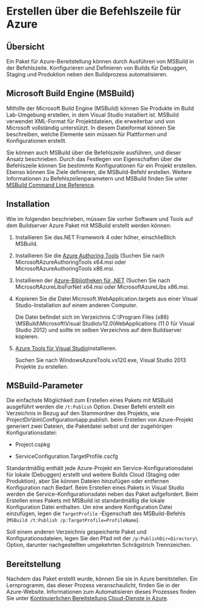 <properties
   pageTitle="Erstellen über die Befehlszeile für Azure | Microsoft Azure"
   description="Erstellen über die Befehlszeile für Azure"
   services="visual-studio-online"
   documentationCenter="na"
   authors="TomArcher"
   manager="douge"
   editor="" />
<tags
   ms.service="multiple"
   ms.devlang="multiple"
   ms.topic="article"
   ms.tgt_pltfrm="na"
   ms.workload="na"
   ms.date="08/15/2016"
   ms.author="tarcher" />

# <a name="command-line-build-for-azure"></a>Erstellen über die Befehlszeile für Azure

## <a name="overview"></a>Übersicht

Ein Paket für Azure-Bereitstellung können durch Ausführen von MSBuild in der Befehlszeile. Konfigurieren und Definieren von Builds für Debuggen, Staging und Produktion neben den Buildprozess automatisieren.


## <a name="microsoft-build-engine-msbuild"></a>Microsoft Build Engine (MSBuild)

Mithilfe der Microsoft Build Engine (MSBuild) können Sie Produkte im Build Lab-Umgebung erstellen, in dem Visual Studio installiert ist. MSBuild verwendet XML-Format für Projektdateien, die erweiterbar und von Microsoft vollständig unterstützt. In diesem Dateiformat können Sie beschreiben, welche Elemente sein müssen für Plattformen und Konfigurationen erstellt.

Sie können auch MSBuild über die Befehlszeile ausführen, und dieser Ansatz beschrieben. Durch das Festlegen von Eigenschaften über die Befehlszeile können Sie bestimmte Konfigurationen für ein Projekt erstellen. Ebenso können Sie Ziele definieren, die MSBuild-Befehl erstellen. Weitere Informationen zu Befehlszeilenparametern und MSBuild finden Sie unter [MSBuild Command Line Reference](https://msdn.microsoft.com/library/ms164311.aspx).

## <a name="installation"></a>Installation

Wie im folgenden beschrieben, müssen Sie vorher Software und Tools auf dem Buildserver Azure Paket mit MSBuild erstellt werden können:

1. Installieren Sie das.NET Framework 4 oder höher, einschließlich MSBuild.

1. Installieren Sie die [Azure Authoring Tools](http://go.microsoft.com/fwlink/?LinkId=394615) (Suchen Sie nach MicrosoftAzureAuthoringTools x64.msi oder MicrosoftAzureAuthoringTools x86.msi.

1. Installieren der [Azure-Bibliotheken für .NET](http://go.microsoft.com/fwlink/?LinkId=394616) (Suchen Sie nach MicrosoftAzureLibsForNet x64.msi oder MicrosoftAzureLibs x86.msi.

1. Kopieren Sie die Datei Microsoft.WebApplication.targets aus einer Visual Studio-Installation auf einem anderen Computer.

    Die Datei befindet sich im Verzeichnis C:\Program Files (x86) \MSBuild\Microsoft\Visual Studio\v12.0\WebApplications (11.0 für Visual Studio 2012) und sollte im selben Verzeichnis auf dem Buildserver kopieren.

1. [Azure Tools für Visual Studio](http://go.microsoft.com/fwlink/?LinkId=394616)installieren.

    Suchen Sie nach WindowsAzureTools.vs120.exe, Visual Studio 2013 Projekte zu erstellen.

## <a name="msbuild-parameters"></a>MSBuild-Parameter

Die einfachste Möglichkeit zum Erstellen eines Pakets mit MSBuild ausgeführt werden die `/t:Publish` Option. Dieser Befehl erstellt ein Verzeichnis in Bezug auf den Stammordner des Projekts, wie ProjectDir\bin\Configuration\app.publish\. beim Erstellen von Azure-Projekt generiert zwei Dateien, die Paketdatei selbst und der zugehörigen Konfigurationsdatei:

- Project.cspkg

- ServiceConfiguration.TargetProfile.cscfg

Standardmäßig enthält jede Azure-Projekt ein Service-Konfigurationsdatei für lokale (Debuggen) erstellt und weitere Builds Cloud (Staging oder Produktion), aber Sie können Dateien hinzufügen oder entfernen Konfiguration nach Bedarf. Beim Erstellen eines Pakets in Visual Studio werden die Service-Konfigurationsdatei neben das Paket aufgefordert. Beim Erstellen eines Pakets mit MSBuild ist standardmäßig die lokale Konfiguration Datei enthalten. Um eine andere Konfiguration Datei einzufügen, legen die `TargetProfile` -Eigenschaft des MSBuild-Befehls (`MSBuild /t:Publish /p:TargetProfile=ProfileName`).

Soll einem anderen Verzeichnis gespeicherte Paket und Konfigurationsdateien, legen Sie den Pfad mit der `/p:PublishDir=Directory\` Option, darunter nachgestellten umgekehrten Schrägstrich Trennzeichen.

## <a name="deployment"></a>Bereitstellung

Nachdem das Paket erstellt wurde, können Sie sie in Azure bereitstellen. Ein Lernprogramm, das dieser Prozess veranschaulicht, finden Sie in der Azure-Website. Informationen zum Automatisieren dieses Prozesses finden Sie unter [Kontinuierlichen Bereitstellung Cloud-Dienste in Azure](./cloud-services/cloud-services-dotnet-continuous-delivery.md).
